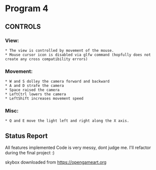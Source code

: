 
Program 4
=====

## CONTROLS ##

### View: ###
    * The view is controlled by movement of the mouse.
    * Mouse cursor icon is disabled via glfw command (hopfully does not create any cross compatibility errors)

### Movement: ###
    * W and S dolley the camera forward and backward
    * A and D strafe the camera
    * Space raised the camera
    * LeftCtrl lowers the camera
    * LeftShift increases movement speed

### Misc: ###
    * Q and E move the light left and right along the X axis.


## Status Report ##
All features implemented
Code is very messy, dont judge me. I'll refactor during the final project :)

skybox downloaded from https://opengameart.org